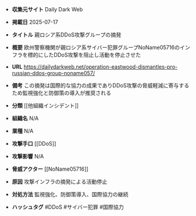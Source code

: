 - **収集元サイト**
Daily Dark Web

- **掲載日**
2025-07-17

- **タイトル**
親ロシア系DDoS攻撃グループの摘発

- **概要**
欧州警察機関が親ロシア系サイバー犯罪グループNoName05716のインフラを標的にしたDDoS攻撃を阻止し活動を停止させた

- **URL**
https://dailydarkweb.net/operation-eastwood-dismantles-pro-russian-ddos-group-noname057/

- **備考**
この摘発は国際的な協力の成果でありDDoS攻撃の脅威軽減に寄与するため監視強化と防御策の導入が推奨される

- **分類**
[[他組織インシデント]]

- **組織名**
N/A

- **業種**
N/A

- **攻撃手口**
[[DDoS]]

- **攻撃影響**
N/A

- **脅威アクター**
[[NoName05716]]

- **原因**
攻撃インフラの摘発による活動停止

- **対処方法**
監視強化、防御策導入、国際協力の継続

- **ハッシュタグ**
#DDoS #サイバー犯罪 #国際協力
